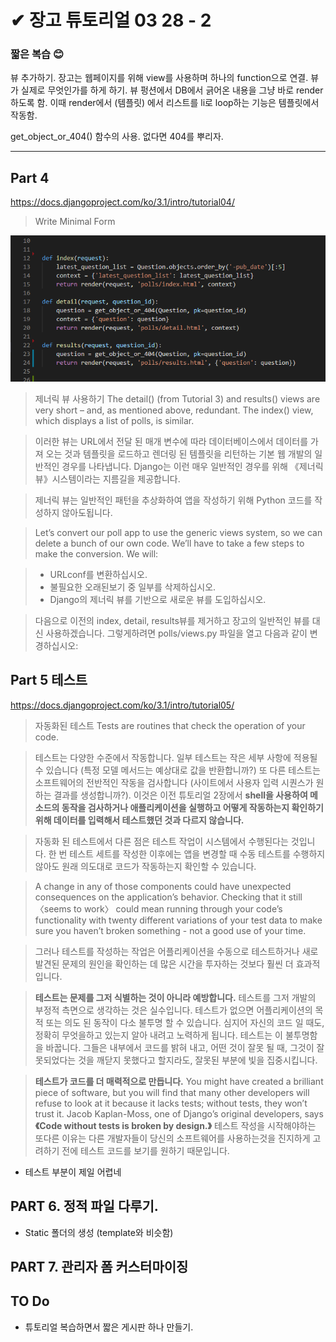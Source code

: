 # ✔ 장고 튜토리얼 03 28 - 2

### 짧은 복습 😊

뷰 추가하기. 장고는 웹페이지를 위해 view를 사용하며 하나의 function으로 연결.
뷰가 실제로 무엇인가를 하게 하기.
뷰 펑션에서 DB에서 긁어온 내용을 그냥 바로 render하도록 함.
이때 render에서 (템플릿) 에서 리스트를 li로 loop하는 기능은 템플릿에서 작동함.

get_object_or_404() 함수의 사용. 없다면 404를 뿌리자.

---

## Part 4
https://docs.djangoproject.com/ko/3.1/intro/tutorial04/

> Write Minimal Form

![img.png](./img.png)
> 제너릭 뷰 사용하기
The detail() (from Tutorial 3) and results() views are very short – and, as mentioned above, redundant. The index() view, which displays a list of polls, is similar.

> 이러한 뷰는 URL에서 전달 된 매개 변수에 따라 데이터베이스에서 데이터를 가져 오는 것과 템플릿을 로드하고 렌더링 된 템플릿을 리턴하는 기본 웹 개발의 일반적인 경우를 나타냅니다. Django는 이런 매우 일반적인 경우를 위해 《제너릭 뷰》시스템이라는 지름길을 제공합니다.

> 제너릭 뷰는 일반적인 패턴을 추상화하여 앱을 작성하기 위해 Python 코드를 작성하지 않아도됩니다.

> Let’s convert our poll app to use the generic views system, so we can delete a bunch of our own code. We’ll have to take a few steps to make the conversion. We will:

> * URLconf를 변환하십시오.
> * 불필요한 오래된보기 중 일부를 삭제하십시오.
> * Django의 제너릭 뷰를 기반으로 새로운 뷰를 도입하십시오.

> 다음으로 이전의 index, detail, results뷰를 제거하고 장고의 일반적인 뷰를 대신 사용하겠습니다. 그렇게하려면 polls/views.py 파일을 열고 다음과 같이 변경하십시오:


## Part 5 테스트
https://docs.djangoproject.com/ko/3.1/intro/tutorial05/

> 자동화된 테스트 
Tests are routines that check the operation of your code.

> 테스트는 다양한 수준에서 작동합니다. 일부 테스트는 작은 세부 사항에 적용될 수 있습니다 (특정 모델 메서드는 예상대로 값을 반환합니까?) 또 다른 테스트는 소프트웨어의 전반적인 작동을 검사합니다 (사이트에서 사용자 입력 시퀀스가 원하는 결과를 생성합니까?). 이것은 이전 튜토리얼 2장에서 **shell을 사용하여 메소드의 동작을 검사하거나 애플리케이션을 실행하고 어떻게 작동하는지 확인하기 위해 데이터를 입력해서 테스트했던 것과 다르지 않습니다.**

> 자동화 된 테스트에서 다른 점은 테스트 작업이 시스템에서 수행된다는 것입니다. 한 번 테스트 세트를 작성한 이후에는 앱을 변경할 때 수동 테스트를 수행하지 않아도 원래 의도대로 코드가 작동하는지 확인할 수 있습니다.

> A change in any of those components could have unexpected consequences on the application’s behavior. Checking that it still 〈seems to work〉 could mean running through your code’s functionality with twenty different variations of your test data to make sure you haven’t broken something - not a good use of your time.

> 그러나 테스트를 작성하는 작업은 어플리케이션을 수동으로 테스트하거나 새로 발견된 문제의 원인을 확인하는 데 많은 시간을 투자하는 것보다 훨씬 더 효과적입니다.

> **테스트는 문제를 그저 식별하는 것이 아니라 예방합니다.**
테스트를 그저 개발의 부정적 측면으로 생각하는 것은 실수입니다.
테스트가 없으면 어플리케이션의 목적 또는 의도 된 동작이 다소 불투명 할 수 있습니다. 심지어 자신의 코드 일 때도, 정확히 무엇을하고 있는지 알아 내려고 노력하게 됩니다.
테스트는 이 불투명함을 바꿉니다. 그들은 내부에서 코드를 밝혀 내고, 어떤 것이 잘못 될 때, 그것이 잘못되었다는 것을 깨닫지 못했다고 할지라도, 잘못된 부분에 빛을 집중시킵니다.

> **테스트가 코드를 더 매력적으로 만듭니다.**
You might have created a brilliant piece of software, but you will find that many other developers will refuse to look at it because it lacks tests; without tests, they won’t trust it. Jacob Kaplan-Moss, one of Django’s original developers, says **《Code without tests is broken by design.》**
테스트 작성을 시작해야하는 또다른 이유는 다른 개발자들이 당신의 소프트웨어를 사용하는것을 진지하게 고려하기 전에 테스트 코드를 보기를 원하기 때문입니다.

* 테스트 부분이 제일 어렵네

## PART 6. 정적 파일 다루기.

* Static 폴더의 생성 (template와 비슷함)

## PART 7. 관리자 폼 커스터마이징

## TO Do
* 튜토리얼 복습하면서 짧은 게시판 하나 만들기.


